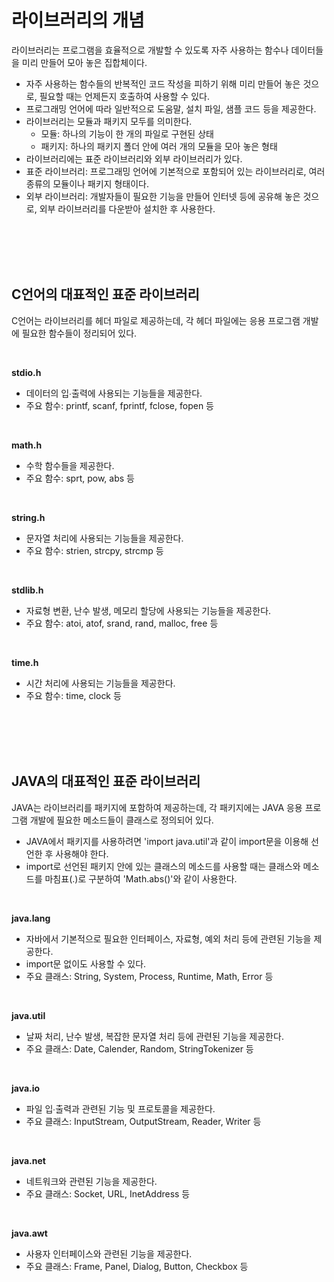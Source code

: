 # 라이브러리의 개념
라이브러리는 프로그램을 효율적으로 개발할 수 있도록 자주 사용하는 함수나 데이터들을 미리 만들어 모아 놓은 집합체이다.
- 자주 사용하는 함수들의 반복적인 코드 작성을 피하기 위해 미리 만들어 놓은 것으로, 필요할 때는 언제든지 호출하여 사용할 수 있다.
- 프로그래밍 언어에 따라 일반적으로 도움말, 설치 파일, 샘플 코드 등을 제공한다.
- 라이브러리는 모듈과 패키지 모두를 의미한다.
    * 모듈: 하나의 기능이 한 개의 파일로 구현된 상태
    * 패키지: 하나의 패키지 폴더 안에 여러 개의 모듈을 모아 놓은 형태
- 라이브러리에는 표준 라이브러리와 외부 라이브러리가 있다.
- 표준 라이브러리: 프로그래밍 언어에 기본적으로 포함되어 있는 라이브러리로, 여러 종류의 모듈이나 패키지 형태이다.
- 외부 라이브러리: 개발자들이 필요한 기능을 만들어 인터넷 등에 공유해 놓은 것으로, 외부 라이브러리를 다운받아 설치한 후 사용한다.

<br>
<br>
<br>
<br>

## C언어의 대표적인 표준 라이브러리
C언어는 라이브러리를 헤더 파일로 제공하는데, 각 헤더 파일에는 응용 프로그램 개발에 필요한 함수들이 정리되어 있다.

<br>

**stdio.h**
- 데이터의 입∙출력에 사용되는 기능들을 제공한다.
- 주요 함수: printf, scanf, fprintf, fclose, fopen 등

<br>

**math.h**
- 수학 함수들을 제공한다.
- 주요 함수: sprt, pow, abs 등

<br>

**string.h**
- 문자열 처리에 사용되는 기능들을 제공한다.
- 주요 함수: strien, strcpy, strcmp 등

<br>

**stdlib.h**
- 자료형 변환, 난수 발생, 메모리 할당에 사용되는 기능들을 제공한다.
- 주요 함수: atoi, atof, srand, rand, malloc, free 등

<br>

**time.h**
- 시간 처리에 사용되는 기능들을 제공한다.
- 주요 함수: time, clock 등

<br>
<br>
<br>
<br>

## JAVA의 대표적인 표준 라이브러리
JAVA는 라이브러리를 패키지에 포함하여 제공하는데, 각 패키지에는 JAVA 응용 프로그램 개발에 필요한 메소드들이 클래스로 정의되어 있다.
- JAVA에서 패키지를 사용하려면 'import java.util'과 같이 import문을 이용해 선언한 후 사용해야 한다.
- import로 선언된 패키지 안에 있는 클래스의 메소드를 사용할 때는 클래스와 메소드를 마침표(.)로 구분하여 'Math.abs()'와 같이 사용한다.

<br>

**java.lang**
- 자바에서 기본적으로 필요한 인터페이스, 자료형, 예외 처리 등에 관련된 기능을 제공한다.
- import문 없이도 사용할 수 있다.
- 주요 클래스: String, System, Process, Runtime, Math, Error 등

<br>

**java.util**
- 날짜 처리, 난수 발생, 복잡한 문자열 처리 등에 관련된 기능을 제공한다.
- 주요 클래스: Date, Calender, Random, StringTokenizer 등

<br>

**java.io**
- 파일 입∙출력과 관련된 기능 및 프로토콜을 제공한다.
- 주요 클래스: InputStream, OutputStream, Reader, Writer 등

<br>

**java.net**
- 네트워크와 관련된 기능을 제공한다.
- 주요 클래스: Socket, URL, InetAddress 등

<br>

**java.awt**
- 사용자 인터페이스와 관련된 기능을 제공한다.
- 주요 클래스: Frame, Panel, Dialog, Button, Checkbox 등

